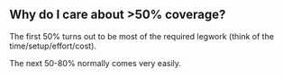 
## Why do I care about >50% coverage?

The first 50% turns out to be most of the required legwork (think of the time/setup/effort/cost).

The next 50-80% normally comes very easily.


